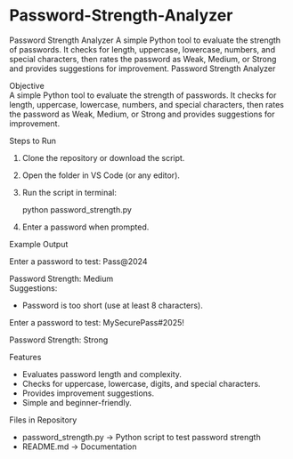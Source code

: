 # Password-Strength-Analyzer
Password Strength Analyzer A simple Python tool to evaluate the strength of passwords. It checks for length, uppercase, lowercase, numbers, and special characters, then rates the password as Weak, Medium, or Strong and provides suggestions for improvement.
Password Strength Analyzer

Objective  
A simple Python tool to evaluate the strength of passwords. It checks for length, uppercase, lowercase, numbers, and special characters, then rates the password as Weak, Medium, or Strong and provides suggestions for improvement.

Steps to Run  

1. Clone the repository or download the script.
2. Open the folder in VS Code (or any editor).
3. Run the script in terminal:

   python password_strength.py

4. Enter a password when prompted.

Example Output  

Enter a password to test: Pass@2024

Password Strength: Medium  
Suggestions:  
- Password is too short (use at least 8 characters).  

Enter a password to test: MySecurePass#2025!  

Password Strength: Strong  

Features  
- Evaluates password length and complexity.  
- Checks for uppercase, lowercase, digits, and special characters.  
- Provides improvement suggestions.  
- Simple and beginner-friendly.  

Files in Repository  
- password_strength.py → Python script to test password strength  
- README.md → Documentation  
